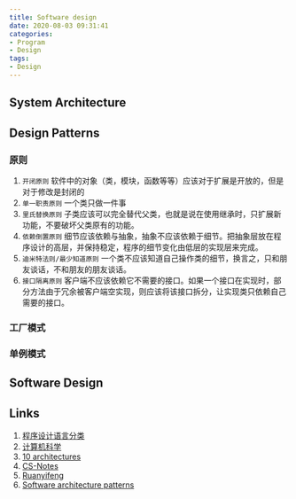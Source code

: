 ```yaml
---
title: Software design
date: 2020-08-03 09:31:41
categories:
- Program
- Design
tags:
- Design
---
```


## System Architecture


## Design Patterns
### 原则
1. `开闭原则` 软件中的对象（类，模块，函数等等）应该对于扩展是开放的，但是对于修改是封闭的
1. `单一职责原则` 一个类只做一件事
1. `里氏替换原则` 子类应该可以完全替代父类，也就是说在使用继承时，只扩展新功能，不要破坏父类原有的功能。
1. `依赖倒置原则` 细节应该依赖与抽象，抽象不应该依赖于细节。把抽象层放在程序设计的高层，并保持稳定，程序的细节变化由低层的实现层来完成。
1. `迪米特法则/最少知道原则` 一个类不应该知道自己操作类的细节，换言之，只和朋友谈话，不和朋友的朋友谈话。
1. `接口隔离原则` 客户端不应该依赖它不需要的接口。如果一个接口在实现时，部分方法由于冗余被客户端空实现，则应该将该接口拆分，让实现类只依赖自己需要的接口。

### 工厂模式
### 单例模式


## Software Design



## Links
1. [程序设计语言分类](https://zh.wikipedia.org/wiki/Template:%E7%A8%8B%E5%BA%8F%E8%AE%BE%E8%AE%A1%E8%AF%AD%E8%A8%80)
1. [计算机科学](https://zh.wikipedia.org/wiki/Template:%E8%AE%A1%E7%AE%97%E6%9C%BA%E7%A7%91%E5%AD%A6)
1. [10 architectures](https://www.cnblogs.com/IcanFixIt/p/7518146.html)
1. [CS-Notes](https://github.com/CyC2018/CS-Notes/blob/master/notes/%E8%AE%BE%E8%AE%A1%E6%A8%A1%E5%BC%8F%20-%20%E7%9B%AE%E5%BD%95.md)
1. [Ruanyifeng](http://ruanyifeng.com/blog/2016/09/software-architecture.html)
1. [Software architecture patterns](https://www.oreilly.com/programming/free/files/software-architecture-patterns.pdf)
